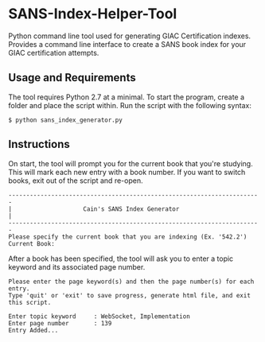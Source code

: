 # SANS-Index-Helper-Tool
Python command line tool used for generating GIAC Certification indexes. Provides a command line interface to create a SANS book index for your GIAC certification attempts.

## Usage and Requirements
The tool requires Python 2.7 at a minimal. To start the program, create a folder and place the script within. Run the script with the following syntax:
```
$ python sans_index_generator.py
```
## Instructions
On start, the tool will prompt you for the current book that you're studying. This will mark each new entry with a book number. If you want to switch books, exit out of the script and re-open.
```
-----------------------------------------------------------------------
|                    Cain's SANS Index Generator                      |
-----------------------------------------------------------------------
Please specify the current book that you are indexing (Ex. '542.2')
Current Book:
```
After a book has been specified, the tool will ask you to enter a topic keyword and its associated page number.
```
Please enter the page keyword(s) and then the page number(s) for each entry.
Type 'quit' or 'exit' to save progress, generate html file, and exit this script.

Enter topic keyword     : WebSocket, Implementation
Enter page number       : 139
Entry Added...
```
